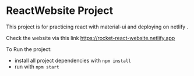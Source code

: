 # ReactWebsite Project

This project is for practicing react with material-ui and deploying on netlify .

Check the website via this link https://rocket-react-website.netlify.app


To Run the project:

* install all project dependencies with `npm install`
* run with `npm start`
